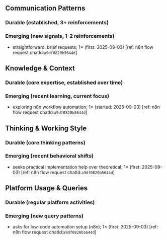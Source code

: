 ## Communication Patterns
### Durable (established, 3+ reinforcements)

### Emerging (new signals, 1-2 reinforcements)
- straightforward, brief requests; 1× (first: 2025-09-03) [ref: n8n flow request chatId:`a9df0820b5644d`]

## Knowledge & Context
### Durable (core expertise, established over time)

### Emerging (recent learning, current focus)
- exploring n8n workflow automation; 1× (started: 2025-09-03) [ref: n8n flow request chatId:`a9df0820b5644d`]

## Thinking & Working Style
### Durable (core thinking patterns)

### Emerging (recent behavioral shifts)
- seeks practical implementation help over theoretical; 1× (first: 2025-09-03) [ref: n8n flow request chatId:`a9df0820b5644d`]

## Platform Usage & Queries
### Durable (regular platform activities)

### Emerging (new query patterns)
- asks for low-code automation setup (n8n); 1× (first: 2025-09-03) [ref: n8n flow request chatId:`a9df0820b5644d`]